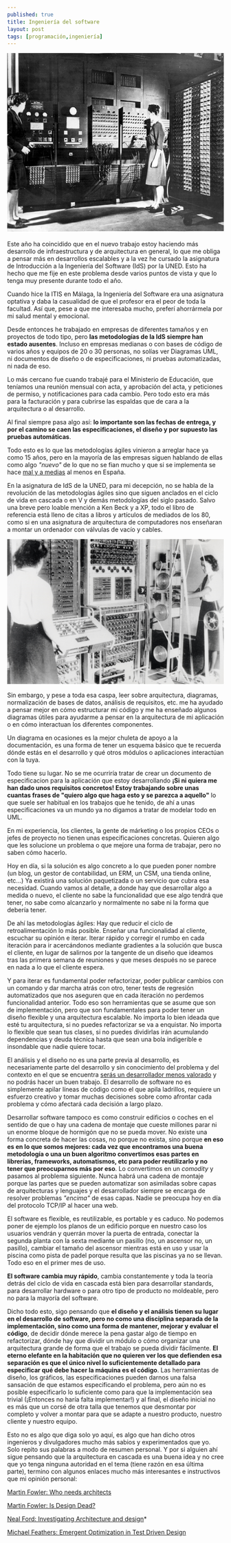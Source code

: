 ```yaml
---
published: true
title: Ingeniería del software
layout: post
tags: [programación,ingeniería] 
---
```


![foto del ENIAC uno de los primeros ordenadores, 1946, fuente: wikipedia](/public/img/ENIAC.jpg "Foto del ENIAC, 1946, fuente: wikipedia")

Este año ha coincidido que en el nuevo trabajo estoy haciendo más desarrollo de infraestructura y de arquitectura en general, lo que me obliga a pensar más en desarrollos escalables y a la vez he cursado la asignatura de Introducción a la Ingeniería del Software (IdS) por la UNED. Esto ha hecho que me fije en este problema desde varios puntos de vista y que lo tenga muy presente durante todo el año.

Cuando hice la ITIS en Málaga, la Ingeniería del Software era una asignatura optativa y daba la casualidad de que el profesor era el peor de toda la facultad. Así que, pese a que me interesaba mucho, preferí ahorrármela por mi salud mental y emocional.

Desde entonces he trabajado en empresas de diferentes tamaños y en proyectos de todo tipo, pero **las metodologías de la IdS siempre han estado ausentes**. Incluso en empresas medianas o con bases de código de varios años y equipos de 20 o 30 personas, no solías ver Diagramas UML, ni documentos de diseño o de especificaciones, ni pruebas automatizadas, ni nada de eso.

Lo más cercano fue cuando trabajé para el Ministerio de Educación, que teníamos una reunión mensual con acta, y aprobación del acta, y peticiones de permiso, y notificaciones para cada cambio. Pero todo esto era más para la facturación y para cubrirse las espaldas que de cara a la arquitectura o al desarrollo.

Al final siempre pasa algo así: **lo importante son las fechas de entrega, y por el camino se caen las especificaciones, el diseño y por supuesto las pruebas automáticas**.

Todo esto es lo que las metodologías ágiles vinieron a arreglar hace ya como 15 años, pero en la mayoría de las empresas siguen hablando de ellas como algo _"nuevo"_ de lo que no se fian mucho y que si se implementa se hace [mal y a medias](https://www.martinfowler.com/bliki/FlaccidScrum.html) al menos en España.

En la asignatura de IdS de la UNED, para mi decepción, no se habla de la revolución de las metodologías ágiles sino que siguen anclados en el ciclo de vida en cascada o en V y demás metodologías del siglo pasado. Salvo una breve pero loable mención a Ken Beck y a XP, todo el libro de referencia está lleno de citas a libros y artículos de mediados de los 80, como si en una asignatura de arquitectura de computadores nos enseñaran a montar un ordenador con válvulas de vacío y cables.

![foto del Colossus, el primer ordenador electrónico programable, 1943, fuente: wikipedia](/public/img/Colossus.jpg "Foto del Colossus, 1943, fuente: wikipedia")

Sin embargo, y pese a toda esa caspa, leer sobre arquitectura, diagramas, normalización de bases de datos, análisis de requisitos, etc. me ha ayudado a pensar mejor en cómo estructurar mi código y me ha enseñado algunos diagramas útiles para ayudarme a pensar en la arquitectura de mi aplicación o en cómo interactuan los diferentes componentes.

Un diagrama en ocasiones es la mejor chuleta de apoyo a la documentación, es una forma de tener un esquema básico que te recuerda dónde estás en el desarrollo y qué otros módulos o aplicaciones interactúan con la tuya.

Todo tiene su lugar. No se me ocurriría tratar de crear un documento de especificacion para la aplicación que estoy desarrollando **¡Si ni quiera me han dado unos requisitos concretos! Estoy trabajando sobre unas cuantas frases de "quiero algo que haga esto y se parezca a aquello"** lo que suele ser habitual en los trabajos que he tenido, de ahí a unas especificaciones va un mundo ya no digamos a tratar de modelar todo en UML.

En mi experiencia, los clientes, la gente de márketing o los propios CEOs o jefes de proyecto no tienen unas especificaciones concretas. Quieren algo que les solucione un problema o que mejore una forma de trabajar, pero no saben cómo hacerlo. 

Hoy en día, si la solución es algo concreto a lo que pueden poner nombre (un blog, un gestor de contabilidad, un ERM, un CSM, una tienda online, etc...) Ya existirá una solución paquetizada o un servicio que cubra esa necesidad. Cuando vamos al detalle, a donde hay que desarrollar algo a medida o nuevo, el cliente no sabe la funcionalidad que ese algo tendrá que tener, no sabe como alcanzarlo y normalmente no sabe ni la forma que debería tener. 

De ahí las metodologías ágiles: Hay que reducir el ciclo de retroalimentación lo más posible. Enseñar una funcionalidad al cliente, escuchar su opinión e iterar. Iterar rápido y corregir el rumbo en cada iteración para ir acercándonos mediante gradientes a la solución que busca el cliente, en lugar de salirnos por la tangente de un diseño que ideamos tras las primera semana de reuniones y que meses después no se parece en nada a lo que el cliente espera.

Y para iterar es fundamental poder refactorizar, poder publicar cambios con un comando y dar marcha atrás con otro, tener tests de regresión automatizados que nos aseguren que en cada iteración no perdemos funcionalidad anterior. Todo eso son herramientas que se asume que son de implementación, pero que son fundamentales para poder tener un diseño flexible y una arquitectura escalable. No importa lo bien ideada que esté tu arquitectura, si no puedes refactorizar se va a enquistar. No importa lo flexible que sean tus clases, si no puedes dividirlas irán acumulando dependencias y deuda técnica hasta que sean una bola indigerible e insondable que nadie quiere tocar.

El análisis y el diseño no es una parte previa al desarrollo, es necesariamente parte del desarrollo y sin conocimiento del problema y del contexto en el que se encuentra [serás un desarrollador menos valorado](https://www.linkedin.com/pulse/hard-thing-software-development-jesse-watson?__s=fotpfppvyfawf44bmqhj) y no podrás hacer un buen trabajo. El desarrollo de software no es simplemente apilar líneas de código como el que apila ladrillos, requiere un esfuerzo creativo y tomar muchas decisiones sobre como afrontar cada problema y cómo afectará cada decisión a largo plazo.

Desarrollar software tampoco es como construir edificios o coches en el sentido de que o hay una cadena de montaje que cueste millones parar ni un enorme bloque de hormigón que no se pueda mover. No existe una forma concreta de hacer las cosas, no porque no exista, sino porque **en eso es en lo que somos mejores: cada vez que encontramos una buena metodología o una un buen algoritmo convertimos esas partes en librerías, frameworks, automatismos, etc para poder reutilizarlo y no tener que preocuparnos más por eso**. Lo convertimos en un _comodity_ y pasamos al problema siguiente. Nunca habrá una cadena de montaje porque las partes que se pueden automatizar son asimiladas sobre capas de arquitecturas y lenguajes y el desarrollador siempre se encarga de resolver problemas _"encima"_ de esas capas. Nadie se preocupa hoy en día del protocolo TCP/IP al hacer una web.

El software es flexible, es reutilizable, es portable y es caduco. No podemos poner de ejemplo los planos de un edificio porque en nuestro caso los usuarios vendrán y querrán mover la puerta de entrada, conectar la segunda planta con la sexta mediante un pasillo (no, un ascensor no, un pasillo), cambiar el tamaño del ascensor mientras está en uso y usar la piscina como pista de padel porque resulta que las piscinas ya no se llevan. Todo eso en el primer mes de uso. 

**El software cambia muy rápido**, cambia constantemente y toda la teoría detrás del ciclo de vida en cascada está bien para desarrollar standards, para desarrollar hardware o para otro tipo de producto no moldeable, pero no para la mayoría del software.

Dicho todo esto, sigo pensando que **el diseño y el análisis tienen su lugar en el desarrollo de software, pero no como una disciplina separada de la implementación, sino como una forma de mantener, mejorar y evaluar el código**, de decidir dónde merece la pena gastar algo de tiempo en refactorizar, dónde hay que dividir un módulo o cómo organizar una arquitectura grande de forma que el trabajo se pueda dividir fácilmente. **El eterno elefante en la habitación que no quieren ver los que defienden esa separación es que el único nivel lo suficientemente detallado para especificar qué debe hacer la máquina es el código**. Las herramientas de diseño, los gráficos, las especificaciones pueden darnos una falsa sansación de que estamos especificando el problema, pero aún no es posible especificarlo lo suficiente como para que la implementación sea trivial (¡Entonces no haría falta implementar!) y al final, el diseño inicial no es más que un corsé de otra talla que tenemos que desmontar por completo y volver a montar para que se adapte a nuestro producto, nuestro cliente y nuestro equipo.

Esto no es algo que diga solo yo aquí, es algo que han dicho otros ingenieros y divulgadores mucho más sabios y experimentados que yo. Solo repito sus palabras a modo de resumen personal. Y por si alguien ahí sigue pensando que la arquitectura en cascada es una buena idea y no cree que yo tenga ninguna autoridad en el tema (tiene razón en esa última parte), termino con algunos enlaces mucho más interesantes e instructivos que mi opinión personal:

[Martin Fowler: Who needs architects](https://martinfowler.com/ieeeSoftware/whoNeedsArchitect.pdf)

[Martin Fowler: Is Design Dead?](https://www.martinfowler.com/articles/designDead.html)

[Neal Ford: Investigating Architecture and design](https://www.ibm.com/developerworks/java/library/j-eaed1/index.html)*

[Michael Feathers: Emergent Optimization in Test Driven Design](https://drive.google.com/file/d/0B8ZX1RoWHuiJandXOHRSSG1BV1U/view)

